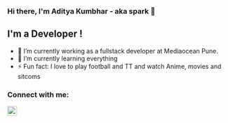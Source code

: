 ### Hi there, I'm Aditya Kumbhar - aka spark 👋


## I'm a Developer !

- 🔭 I’m currently working as a fullstack developer at Mediaocean Pune.
- 🌱 I’m currently learning everything 
- ⚡ Fun fact: I love to play football and TT and watch Anime, movies and sitcoms



### Connect with me:

[<img align="left" alt="codeSTACKr | LinkedIn" width="22px" src="https://cdn.jsdelivr.net/npm/simple-icons@v3/icons/linkedin.svg" />][linkedin]


<br />

[linkedin]: https://www.linkedin.com/in/aditya-kumbhar-751271107/
